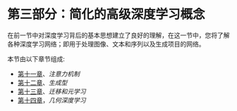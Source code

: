 # 第三部分：简化的高级深度学习概念

在前一节中对深度学习背后的基本思想建立了良好的理解，在这一节中，您将了解各种深度学习网络；即用于处理图像、文本和序列以及生成项目的网络。

本节由以下章节组成:

*   [第十一章](f3ed1492-a49c-47a1-a053-0ddc6662558c.xhtml)、*注意力机制*
*   [第十二章](916c9cb2-14fa-44d9-a899-90948a342c52.xhtml)、*生成型*
*   [第十三章](82762cca-5384-499b-bcdb-0ae6affd1113.xhtml)、*迁移和元学习*
*   [第十四章](9e02b8b3-2351-4537-9ec1-88f2946ed358.xhtml)，*几何深度学习*